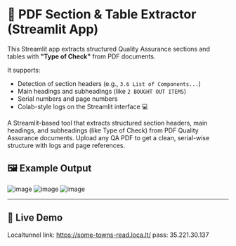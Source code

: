 # 📄 PDF Section & Table Extractor (Streamlit App)

This Streamlit app extracts structured Quality Assurance sections and tables with **"Type of Check"** from PDF documents.

It supports:
- Detection of section headers (e.g., `3.6 List of Components...`)
- Main headings and subheadings (like `2 BOUGHT OUT ITEMS`)
- Serial numbers and page numbers
- Colab-style logs on the Streamlit interface 💻

A Streamlit-based tool that extracts structured section headers, main headings, and subheadings (like Type of Check) from PDF Quality Assurance documents. Upload any QA PDF to get a clean, serial-wise structure with logs and page references.

## 🖼 Example Output

![image](https://github.com/user-attachments/assets/948a2e09-b995-4f86-bced-f4ee97d87072)
![image](https://github.com/user-attachments/assets/2ecd09c0-3650-4412-a094-96572dc40353)
![image](https://github.com/user-attachments/assets/315e6c97-c59c-4338-9eed-a2f26c94d595)

---

## 🚀 Live Demo
Localtunnel link: https://some-towns-read.loca.lt/
pass: 35.221.30.137
